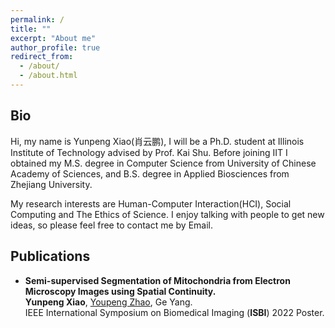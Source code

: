 ```yaml
---
permalink: /
title: ""
excerpt: "About me"
author_profile: true
redirect_from: 
  - /about/
  - /about.html
---
```


## Bio
Hi, my name is Yunpeng Xiao(肖云鹏), I will be a Ph.D. student at Illinois Institute of Technology advised by Prof. Kai Shu. Before joining IIT I obtained my M.S. degree in Computer Science from University of Chinese Academy of Sciences, and B.S. degree in Applied Biosciences from Zhejiang University.

My research interests are Human-Computer Interaction(HCI), Social Computing and The Ethics of Science. I enjoy talking with people to get new ideas, so please feel free to contact me by Email.

## Publications
 

 * **Semi-supervised Segmentation of Mitochondria from Electron Microscopy Images using Spatial Continuity.**  
  **Yunpeng Xiao**, [Youpeng Zhao](kennethzhao24.github.io), Ge Yang.  
  IEEE International Symposium on Biomedical Imaging (**ISBI**) 2022 Poster.

